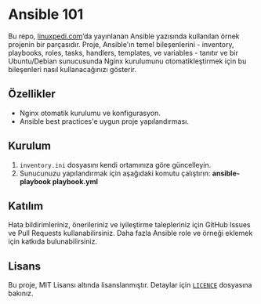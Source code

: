 # Ansible 101

Bu repo, [linuxpedi.com](https://linuxpedi.com)’da yayınlanan Ansible yazısında kullanılan örnek projenin bir parçasıdır. Proje, Ansible'ın temel bileşenlerini - inventory, playbooks, roles, tasks, handlers, templates, ve variables - tanıtır ve bir Ubuntu/Debian sunucusunda Nginx kurulumunu otomatikleştirmek için bu bileşenleri nasıl kullanacağınızı gösterir.

## Özellikler

- Nginx otomatik kurulumu ve konfigurasyon.
- Ansible best practices'e uygun proje yapılandırması.

## Kurulum

1. `inventory.ini` dosyasını kendi ortamınıza göre güncelleyin.
2. Sunucunuzu yapılandırmak için aşağıdaki komutu çalıştırın:
    **ansible-playbook playbook.yml**

## Katılım

Hata bildirimleriniz, önerileriniz ve iyileştirme talepleriniz için GitHub Issues ve Pull Requests kullanabilirsiniz. Daha fazla Ansible role ve örneği eklemek için katkıda bulunabilirsiniz.

## Lisans

Bu proje, MIT Lisansı altında lisanslanmıştır. Detaylar için [`LICENCE`](LICENCE) dosyasına bakınız.
